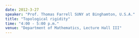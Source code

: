 ```yaml
---
date: 2012-3-27
speaker: "Prof. Thomas Farrell SUNY at Binghamton, U.S.A."
title: "Topological rigidity"
time: "4:00 - 5:00 p.m."
venue: "Department of Mathematics, Lecture Hall III"
---
```


